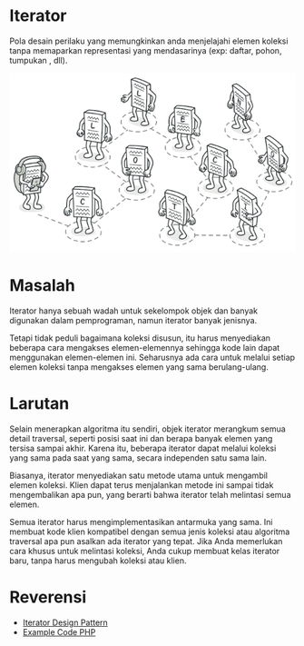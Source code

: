 # Iterator
Pola desain perilaku yang memungkinkan anda menjelajahi elemen koleksi tanpa memaparkan representasi yang mendasarinya (exp: daftar, pohon, tumpukan , dll).

![alt text](https://github.com/triabagus/Design-Patern-PHP/blob/master/image/iterator.png)
# Masalah
Iterator hanya sebuah wadah untuk sekelompok objek dan banyak digunakan dalam pemprograman, namun iterator banyak jenisnya.

Tetapi tidak peduli bagaimana koleksi disusun, itu harus menyediakan beberapa cara mengakses elemen-elemennya sehingga kode lain dapat menggunakan elemen-elemen ini. Seharusnya ada cara untuk melalui setiap elemen koleksi tanpa mengakses elemen yang sama berulang-ulang.
# Larutan
Selain menerapkan algoritma itu sendiri, objek iterator merangkum semua detail traversal, seperti posisi saat ini dan berapa banyak elemen yang tersisa sampai akhir. Karena itu, beberapa iterator dapat melalui koleksi yang sama pada saat yang sama, secara independen satu sama lain.

Biasanya, iterator menyediakan satu metode utama untuk mengambil elemen koleksi. Klien dapat terus menjalankan metode ini sampai tidak mengembalikan apa pun, yang berarti bahwa iterator telah melintasi semua elemen.

Semua iterator harus mengimplementasikan antarmuka yang sama. Ini membuat kode klien kompatibel dengan semua jenis koleksi atau algoritma traversal apa pun asalkan ada iterator yang tepat. Jika Anda memerlukan cara khusus untuk melintasi koleksi, Anda cukup membuat kelas iterator baru, tanpa harus mengubah koleksi atau klien.

# Reverensi
- [Iterator Design Pattern](https://refactoring.guru/design-patterns/iterator)
- [Example Code PHP](https://github.com/ehsangazar/design-patterns-php/blob/master/behavioral-patterns/iterator.php)